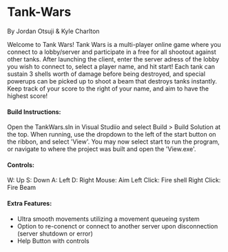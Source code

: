 # Tank-Wars
By Jordan Otsuji & Kyle Charlton

Welcome to Tank Wars! Tank Wars is a multi-player online game where you connect to a lobby/server and participate in a free for all shootout against other tanks. After launching the client, enter the server adress of the lobby you wish to connect to, select a player name, and hit start! Each tank can sustain 3 shells worth of damage before being destroyed, and special powerups can be picked up to shoot a beam that destroys tanks instantly. Keep track of your score to the right of your name, and aim to have the highest score!

#### Build Instructions:

Open the TankWars.sln in Visual Studiio and select Build > Build Solution at the top. When running, use the dropdown to the left of the start button on the ribbon, and select 'View'. You may now select start to run the program, or navigate to where the project was built and open the 'View.exe'.

#### Controls:

W: Up 
S: Down 
A: Left 
D: Right 
Mouse: Aim 
Left Click: Fire shell 
Right Click: Fire Beam

#### Extra Features: 
- Ultra smooth movements utilizing a movement queueing system 
- Option to re-conenct or connect to another server upon disconnection (server shutdown or error) 
- Help Button with controls

